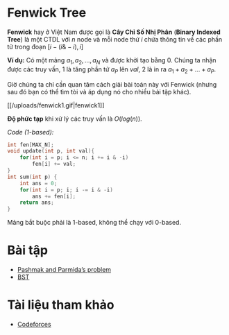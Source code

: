 # Fenwick Tree

**Fenwick** hay ở Việt Nam được gọi là **Cây Chỉ Số Nhị Phân** (**Binary Indexed Tree**) là một CTDL với $n$ node và mỗi node thứ $i$ chứa thông tin về các phần tử trong đoạn $[i - (i \& -i), i]$

**Ví dụ:** Có một mảng $a_1,a_2,...,a_N$ và được khởi tạo bằng 0. Chúng ta nhận được các truy vấn, 1 là tăng phần tử $a_P$ lên $val$, 2 là in ra $a_1+a_2+...+a_P$.

Giờ chúng ta chỉ cần quan tâm cách giải bài toán này với Fenwick (nhưng sau đó bạn có thể tìm tòi và áp dụng nó cho nhiều bài tập khác).

[[/uploads/fenwick1.gif|fenwick1]]

**Độ phức tạp** khi xử lý các truy vấn là $O(log(n))$.

_Code (1-based):_

```cpp
int fen[MAX_N];
void update(int p, int val){
    for(int i = p; i <= n; i += i & -i)
        fen[i] += val;
}
int sum(int p) {
    int ans = 0;
    for(int i = p; i; i -= i & -i)
        ans += fen[i];
    return ans;
}
```

Mảng bắt buộc phải là 1-based, không thể chạy với 0-based.

# Bài tập

- [Pashmak and Parmida’s problem](http://codeforces.com/contest/459/problem/D)
- [BST](http://hsin.hr/coci/archive/2008_2009/contest3_tasks.pdf)

# Tài liệu tham khảo

- [Codeforces](http://codeforces.com/blog/entry/15729)
